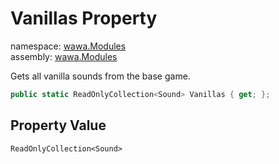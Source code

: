# Vanillas Property

namespace: [wawa\.Modules](../../wawa.Modules.md)<br />
assembly: [wawa\.Modules](../../../wawa.Modules.md)

Gets all vanilla sounds from the base game\.

```csharp
public static ReadOnlyCollection<Sound> Vanillas { get; };
```

## Property Value

`ReadOnlyCollection<Sound>`


